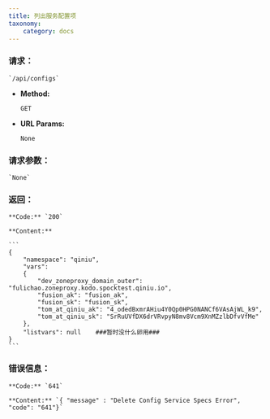 ```yaml
---
title: 列出服务配置项
taxonomy:
    category: docs
---
```


### 请求：

    `/api/configs`

* **Method:**

    `GET`

* **URL Params:**

    `None`

### 请求参数：

    `None`

### 返回：

    **Code:** `200`

    **Content:**
    
    ```
    {
        "namespace": "qiniu",
        "vars":
        {
            "dev_zoneproxy_domain_outer": "fulichao.zoneproxy.kodo.spocktest.qiniu.io",
            "fusion_ak": "fusion_ak",
            "fusion_sk": "fusion_sk",
            "tom_at_qiniu_ak": "4_odedBxmrAHiu4Y0Qp0HPG0NANCf6VAsAjWL_k9",
            "tom_at_qiniu_sk": "SrRuUVfDX6drVRvpyN8mv8Vcm9XnMZzlbDfvVfMe"
        },
        "listvars": null    ###暂时没什么卵用###
    }
    ```

### 错误信息：

    **Code:** `641`
  	
  	**Content:** `{ "message" : "Delete Config Service Specs Error", "code": "641"}`